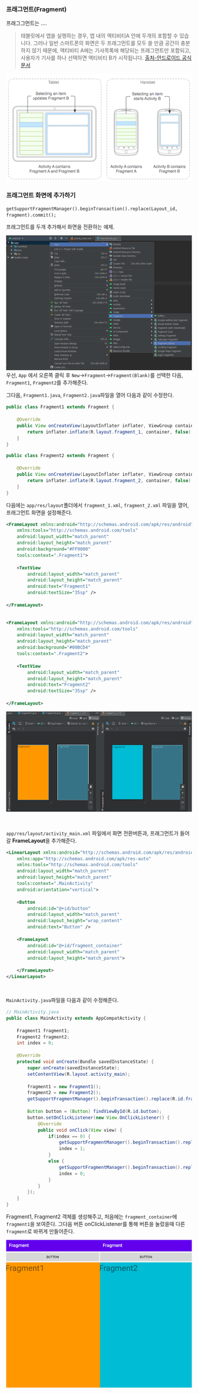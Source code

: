 ### 프래그먼트(Fragment)

프래그그먼트는 ....

> 태블릿에서 앱을 실행하는 경우, 앱 내의 액티비티A 안에 두개의 포함할 수 있습니다. 그러나 일반 스마트폰의 화면은 두 프래그먼트를 모두 쓸 만큼 공간이 충분하지 않기 때문에, 액티비티 A에는 기사목록에 해당되는 프래그먼트만 포함되고, 사용자가 기사를 하나 선택하면 액티비티 B가 시작됩니다. [출처-안드로이드 공식문서](https://developer.android.com/guide/components/fragments#Design)

![fragment](./img/5_fragments.png) 

### 프래그먼트 화면에 추가하기

`getSupportFragmentManager().beginTransaction().replace(Layout_id, fragment).commit();`


프래그먼트를 두개 추가해서 화면을 전환하는 예제.

![](./img/5_2.png)
우선, `App` 에서 오른쪽 클릭 후 `New`->`Fragment`->`Fragment(Blank)`를 선택한 다음, `Fragment1`, `Fragment2`를 추가해준다.


그다음, `Fragment1.java`, `Fragment2.java`파일을 열어 다음과 같이 수정한다. 

```java
public class Fragment1 extends Fragment {

    @Override
    public View onCreateView(LayoutInflater inflater, ViewGroup container, Bundle savedInstanceState) {
        return inflater.inflate(R.layout.fragment_1, container, false);
    }
}
```
```java
public class Fragment2 extends Fragment {

    @Override
    public View onCreateView(LayoutInflater inflater, ViewGroup container, Bundle savedInstanceState) {
        return inflater.inflate(R.layout.fragment_2, container, false);
    }
}
```

다음에는 `app/res/layout`폴더에서 `fragment_1.xml`, `fragment_2.xml` 파일을 열어, 프래그먼트 화면을 설정해준다.

```xml
<FrameLayout xmlns:android="http://schemas.android.com/apk/res/android"
    xmlns:tools="http://schemas.android.com/tools"
    android:layout_width="match_parent"
    android:layout_height="match_parent"
    android:background="#FF9800"
    tools:context=".Fragment1">

    <TextView
        android:layout_width="match_parent"
        android:layout_height="match_parent"
        android:text="Fragment1"
        android:textSize="35sp" />

</FrameLayout>
```

```xml

<FrameLayout xmlns:android="http://schemas.android.com/apk/res/android"
    xmlns:tools="http://schemas.android.com/tools"
    android:layout_width="match_parent"
    android:layout_height="match_parent"
    android:background="#00BCD4"
    tools:context=".Fragment2">

    <TextView
        android:layout_width="match_parent"
        android:layout_height="match_parent"
        android:text="Fragment2"
        android:textSize="35sp" />

</FrameLayout>

```

![](./img/5_4.PNG)

<br>

`app/res/layout/activity_main.xml` 파일에서 화면 전환버튼과, 프래그먼트가 들어갈 **FrameLayout**을 추가해준다.

```xml
<LinearLayout xmlns:android="http://schemas.android.com/apk/res/android"
    xmlns:app="http://schemas.android.com/apk/res-auto"
    xmlns:tools="http://schemas.android.com/tools"
    android:layout_width="match_parent"
    android:layout_height="match_parent"
    tools:context=".MainActivity"
    android:orientation="vertical">

    <Button
        android:id="@+id/button"
        android:layout_width="match_parent"
        android:layout_height="wrap_content"
        android:text="Button" />

    <FrameLayout
        android:id="@+id/fragment_container"
        android:layout_width="match_parent"
        android:layout_height="match_parent">

    </FrameLayout>
</LinearLayout>
```
<br>

`MainActivity.java`파일을 다음과 같이 수정해준다.

```java
// MainActivity.java
public class MainActivity extends AppCompatActivity {

    Fragment1 fragment1;
    Fragment2 fragment2;
    int index = 0;

    @Override
    protected void onCreate(Bundle savedInstanceState) {
        super.onCreate(savedInstanceState);
        setContentView(R.layout.activity_main);

        fragment1 = new Fragment1();
        fragment2 = new Fragment2();
        getSupportFragmentManager().beginTransaction().replace(R.id.fragment_container, fragment1).commit();

        Button button = (Button) findViewById(R.id.button);
        button.setOnClickListener(new View.OnClickListener() {
            @Override
            public void onClick(View view) {
                if(index == 0) {
                    getSupportFragmentManager().beginTransaction().replace(R.id.fragment_container, fragment2).commit();
                    index = 1;
                }
                else {
                    getSupportFragmentManager().beginTransaction().replace(R.id.fragment_container, fragment1).commit();
                    index = 0;
                }
            }
        });
    }
}
```

Fragment1, Fragment2 객체를 생성해주고, 처음에는 `fragment_container`에 `fragment1`을 보여준다.
그다음 버튼 onClickListener를 통해 버튼을 눌렀을때 다른 `fragment`로 바뀌게 만들어준다.

![](./img/5_5.png)

